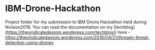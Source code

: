 # IBM-Drone-Hackathon

Project folder for my submission to IBM Drone Hackathon held during Nvision2016. You can read the documentation on my [techblog] (https://thevindicatedaxiom.wordpress.com/techblog/) here - https://thevindicatedaxiom.wordpress.com/2016/04/21/thready-threat-detection-using-drones
